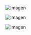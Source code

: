![imagen](https://github.com/AnaCh92/RetoKrakedev/assets/33724863/64b6ca04-72ce-4a50-8fe3-a4bbb5d6024a)

![imagen](https://github.com/AnaCh92/RetoKrakedev/assets/33724863/4b771522-39db-49d7-9983-944172cf479e)


![imagen](https://github.com/AnaCh92/RetoKrakedev/assets/33724863/e04916b2-0c1d-4c6e-b361-1d82723ea7ce)
